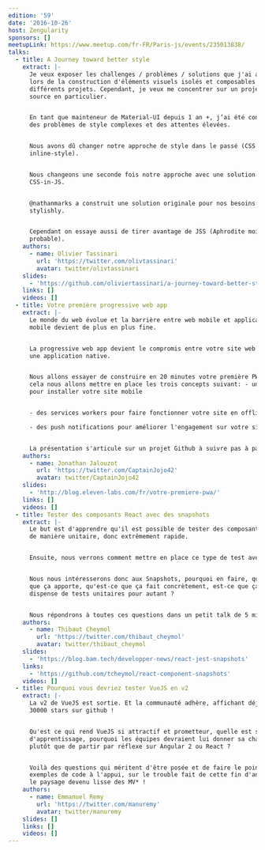```yaml
---
edition: '59'
date: '2016-10-26'
host: Zengularity
sponsors: []
meetupLink: https://www.meetup.com/fr-FR/Paris-js/events/235013838/
talks:
  - title: A Journey toward better style
    extract: |-
      Je veux exposer les challenges / problèmes / solutions que j'ai abordés
      lors de la construction d'éléments visuels isolés et composables à travers
      différents projets. Cependant, je veux me concentrer sur un projet open
      source en particulier.


      En tant que mainteneur de Material-UI depuis 1 an +, j’ai été confronté à
      des problèmes de style complexes et des attentes élevées.


      Nous avons dû changer notre approche de style dans le passé (CSS à
      inline-style).


      Nous changeons une seconde fois notre approche avec une solution
      CSS-in-JS.


      @nathanmarks a construit une solution originale pour nos besoins:
      stylishly.


      Cependant on essaye aussi de tirer avantage de JSS (Aphrodite moins
      probable).
    authors:
      - name: Olivier Tassinari
        url: 'https://twitter.com/olivtassinari'
        avatar: twitter/olivtassinari
    slides:
      - 'https://github.com/oliviertassinari/a-journey-toward-better-style'
    links: []
    videos: []
  - title: Votre première progressive web app
    extract: |-
      Le monde du web évolue et la barrière entre web mobile et application
      mobile devient de plus en plus fine.


      La progressive web app devient le compromis entre votre site web mobile et
      une application native.


      Nous allons essayer de construire en 20 minutes votre première PWA, pour
      cela nous allons mettre en place les trois concepts suivant: - un manifest
      pour installer votre site mobile


      - des services workers pour faire fonctionner votre site en offline

      - des push notifications pour améliorer l'engagement sur votre site


      La présentation s'articule sur un projet Github à suivre pas à pas.
    authors:
      - name: Jonathan Jalouzot
        url: 'https://twitter.com/CaptainJojo42'
        avatar: twitter/CaptainJojo42
    slides:
      - 'http://blog.eleven-labs.com/fr/votre-premiere-pwa/'
    links: []
    videos: []
  - title: Tester des composants React avec des snapshots
    extract: |-
      Le but est d'apprendre qu'il est possible de tester des composants React
      de manière unitaire, donc extrêmement rapide.


      Ensuite, nous verrons comment mettre en place ce type de test avec Jest.


      Nous nous intéresserons donc aux Snapshots, pourquoi en faire, qu'est-ce
      que ça apporte, qu'est-ce que ça fait concrètement, est-ce que ça nous
      dispense de tests unitaires pour autant ?


      Nous répondrons à toutes ces questions dans un petit talk de 5 minutes.
    authors:
      - name: Thibaut Cheymol
        url: 'https://twitter.com/thibaut_cheymol'
        avatar: twitter/thibaut_cheymol
    slides:
      - 'https://blog.bam.tech/developper-news/react-jest-snapshots'
    links:
      - 'https://github.com/tcheymol/react-component-snapshots'
    videos: []
  - title: Pourquoi vous devriez tester VueJS en v2
    extract: |-
      La v2 de VueJS est sortie. Et la communauté adhère, affichant déjà plus de
      30000 stars sur github !


      Qu'est ce qui rend VueJS si attractif et prometteur, quelle est sa courbe
      d'apprentissage, pourquoi les équipes devraient lui donner sa chance
      plutôt que de partir par réflexe sur Angular 2 ou React ?


      Voilà des questions qui méritent d'être posée et de faire le point,
      exemples de code à l'appui, sur le trouble fait de cette fin d'année dans
      le paysage devenu lisse des MV* !
    authors:
      - name: Emmanuel Remy
        url: 'https://twitter.com/manuremy'
        avatar: twitter/manuremy
    slides: []
    links: []
    videos: []
---
```

